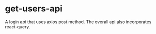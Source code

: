 # get-users-api
A login api that uses axios post method. The overall api also incorporates react-query.
